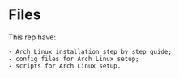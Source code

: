 # Files
This rep have:
	
	- Arch Linux installation step by step guide;
    - config files for Arch Linux setup;
    - scripts for Arch Linux setup.

